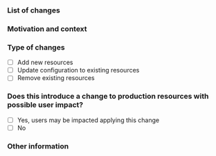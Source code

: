 <!--- Please always add a PR description as if nobody knows anything about the context these changes come from. -->
<!--- Even if we are all from our internal team, we may not be on the same page. -->
<!--- Write this PR as you were contributing to a public OSS project, where nobody knows you and you have to earn their trust. -->
<!--- This will improve our projects in the long run! Thanks. -->

### List of changes

<!--- Describe your changes in detail -->

### Motivation and context

<!--- Why is this change required? What problem does it solve? -->

### Type of changes

- [ ] Add new resources
- [ ] Update configuration to existing resources
- [ ] Remove existing resources

### Does this introduce a change to production resources with possible user impact?

- [ ] Yes, users may be impacted applying this change
- [ ] No

### Other information

<!-- Any other information that is important to this PR such as screenshots of how the component looks before and after the change. -->
